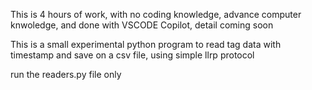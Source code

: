 This is 4 hours of work, with no coding knowledge, advance computer knwoledge, and done with VSCODE Copilot, detail coming soon 

This is a small experimental python program to read tag data with timestamp and save on a csv file, using simple llrp protocol 

run the readers.py file only
